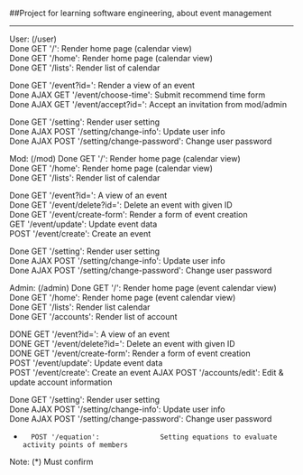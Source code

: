 
##Project for learning software engineering, about event management
***
User:	(/user)  
Done	GET '/': 					Render home page (calendar view)  
Done	GET '/home': 					Render home page (calendar view)  
Done	GET '/lists': 					Render list of calendar  
  
Done	GET '/event?id=': 				Render a view of an event  
Done	AJAX GET '/event/choose-time':			Submit recommend time form  
Done	AJAX GET '/event/accept?id=':			Accept an invitation from mod/admin  

Done	GET '/setting':					Render user setting  
Done	AJAX POST '/setting/change-info':		Update user info  
Done	AJAX POST '/setting/change-password':		Change user password  
  
Mod:	(/mod)
Done	GET '/': 					Render home page (calendar view)  
Done	GET '/home': 					Render home page (calendar view)  
Done	GET '/lists': 					Render list of calendar  
	
Done	GET '/event?id=': 				A view of an event  
Done	GET '/event/delete?id=':			Delete an event with given ID  
Done	GET '/event/create-form':			Render a form of event creation  
	    GET '/event/update':				Update event data  
	    POST '/event/create':				Create an event  

Done	GET '/setting':					Render user setting  
Done	AJAX POST '/setting/change-info':		Update user info  
Done	AJAX POST '/setting/change-password':		Change user password  

Admin: (/admin)
Done	GET '/': 					Render home page (event calendar view)  
Done	GET '/home': 					Render home page (event calendar view)  
Done	GET '/lists': 					Render list calendar  
Done	GET '/accounts':				Render list of account  
	
DONE	GET '/event?id=': 				A view of an event  
DONE	GET '/event/delete?id=':			Delete an event with given ID  
DONE	GET '/event/create-form':			Render a form of event creation  
      POST '/event/update':				Update event data  
      POST '/event/create':			Create an event
      AJAX POST '/accounts/edit':			Edit & update account information  
	
Done	GET '/setting':					Render user setting  
Done	AJAX POST '/setting/change-info':		Update user info  
Done	AJAX POST '/setting/change-password':		Change user password  
*	    POST '/equation':				Setting equations to evaluate activity points of members  

Note: (*) Must confirm  
